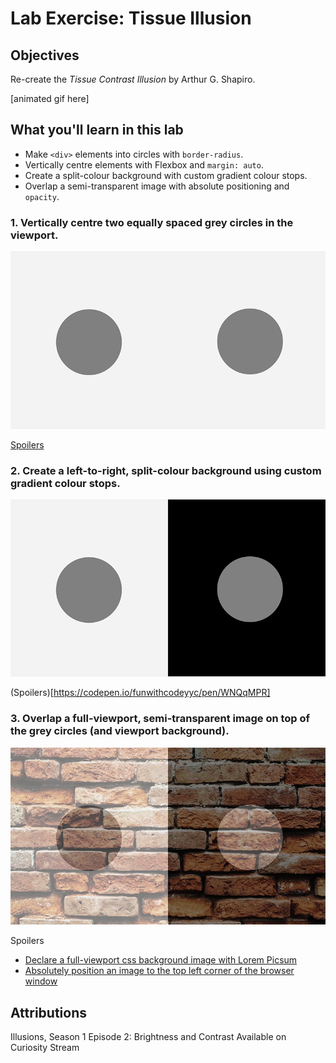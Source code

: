 # Lab Exercise: Tissue Illusion
## Objectives
Re-create the _Tissue Contrast Illusion_ by Arthur G. Shapiro.

[animated gif here]

## What you'll learn in this lab
- Make `<div>` elements into circles with `border-radius`.
- Vertically centre elements with Flexbox and `margin: auto`.
- Create a split-colour background with custom gradient colour stops.
- Overlap a semi-transparent image with absolute positioning and `opacity`.

### 1. Vertically centre two equally spaced grey circles in the viewport.
![Tissue Illusion: Step 1](images/tissue-step-1.png)

[Spoilers](https://codepen.io/funwithcodeyyc/pen/RwWzQyz)

### 2. Create a left-to-right, split-colour background using custom gradient colour stops.
![Tissue Illusion: Step 2](images/tissue-step-2.png)

(Spoilers)[https://codepen.io/funwithcodeyyc/pen/WNQqMPR]

### 3. Overlap a full-viewport, semi-transparent image on top of the grey circles (and viewport background).
![Tissue Illusion: Step 3](images/tissue-step-3.png)

Spoilers
- [Declare a full-viewport css background image with Lorem Picsum](https://codepen.io/funwithcodeyyc/pen/VwvJXBa)
- [Absolutely position an image to the top left corner of the browser window](https://codepen.io/funwithcodeyyc/pen/ExVBLyV)

## Attributions
Illusions, Season 1 Episode 2: Brightness and Contrast
Available on Curiosity Stream